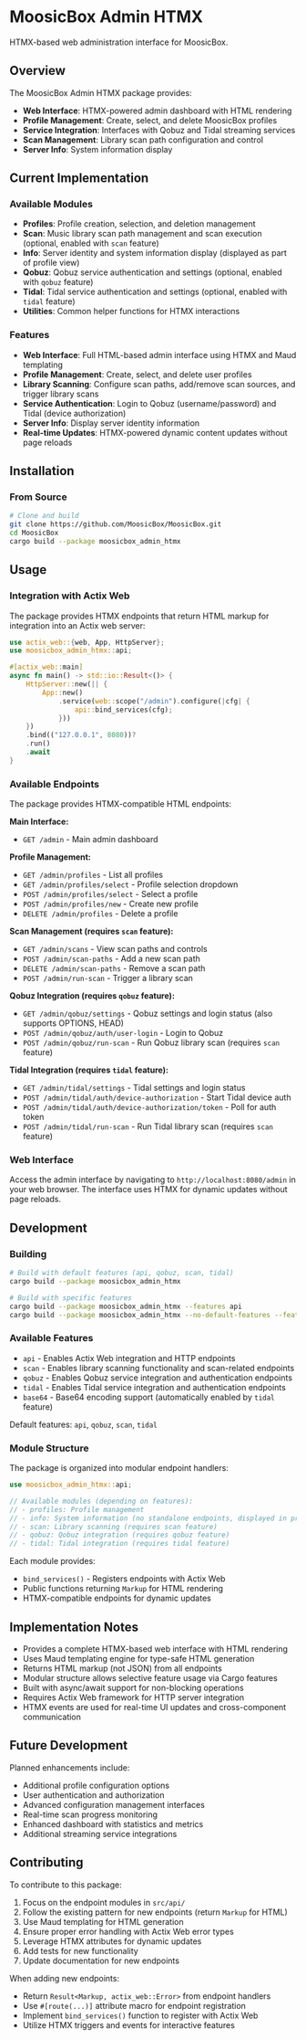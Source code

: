 # MoosicBox Admin HTMX

HTMX-based web administration interface for MoosicBox.

## Overview

The MoosicBox Admin HTMX package provides:

- **Web Interface**: HTMX-powered admin dashboard with HTML rendering
- **Profile Management**: Create, select, and delete MoosicBox profiles
- **Service Integration**: Interfaces with Qobuz and Tidal streaming services
- **Scan Management**: Library scan path configuration and control
- **Server Info**: System information display

## Current Implementation

### Available Modules

- **Profiles**: Profile creation, selection, and deletion management
- **Scan**: Music library scan path management and scan execution (optional, enabled with `scan` feature)
- **Info**: Server identity and system information display (displayed as part of profile view)
- **Qobuz**: Qobuz service authentication and settings (optional, enabled with `qobuz` feature)
- **Tidal**: Tidal service authentication and settings (optional, enabled with `tidal` feature)
- **Utilities**: Common helper functions for HTMX interactions

### Features

- **Web Interface**: Full HTML-based admin interface using HTMX and Maud templating
- **Profile Management**: Create, select, and delete user profiles
- **Library Scanning**: Configure scan paths, add/remove scan sources, and trigger library scans
- **Service Authentication**: Login to Qobuz (username/password) and Tidal (device authorization)
- **Server Info**: Display server identity information
- **Real-time Updates**: HTMX-powered dynamic content updates without page reloads

## Installation

### From Source

```bash
# Clone and build
git clone https://github.com/MoosicBox/MoosicBox.git
cd MoosicBox
cargo build --package moosicbox_admin_htmx
```

## Usage

### Integration with Actix Web

The package provides HTMX endpoints that return HTML markup for integration into an Actix web server:

```rust
use actix_web::{web, App, HttpServer};
use moosicbox_admin_htmx::api;

#[actix_web::main]
async fn main() -> std::io::Result<()> {
    HttpServer::new(|| {
        App::new()
            .service(web::scope("/admin").configure(|cfg| {
                api::bind_services(cfg);
            }))
    })
    .bind(("127.0.0.1", 8080))?
    .run()
    .await
}
```

### Available Endpoints

The package provides HTMX-compatible HTML endpoints:

**Main Interface:**

- `GET /admin` - Main admin dashboard

**Profile Management:**

- `GET /admin/profiles` - List all profiles
- `GET /admin/profiles/select` - Profile selection dropdown
- `POST /admin/profiles/select` - Select a profile
- `POST /admin/profiles/new` - Create new profile
- `DELETE /admin/profiles` - Delete a profile

**Scan Management (requires `scan` feature):**

- `GET /admin/scans` - View scan paths and controls
- `POST /admin/scan-paths` - Add a new scan path
- `DELETE /admin/scan-paths` - Remove a scan path
- `POST /admin/run-scan` - Trigger a library scan

**Qobuz Integration (requires `qobuz` feature):**

- `GET /admin/qobuz/settings` - Qobuz settings and login status (also supports OPTIONS, HEAD)
- `POST /admin/qobuz/auth/user-login` - Login to Qobuz
- `POST /admin/qobuz/run-scan` - Run Qobuz library scan (requires `scan` feature)

**Tidal Integration (requires `tidal` feature):**

- `GET /admin/tidal/settings` - Tidal settings and login status
- `POST /admin/tidal/auth/device-authorization` - Start Tidal device auth
- `POST /admin/tidal/auth/device-authorization/token` - Poll for auth token
- `POST /admin/tidal/run-scan` - Run Tidal library scan (requires `scan` feature)

### Web Interface

Access the admin interface by navigating to `http://localhost:8080/admin` in your web browser. The interface uses HTMX for dynamic updates without page reloads.

## Development

### Building

```bash
# Build with default features (api, qobuz, scan, tidal)
cargo build --package moosicbox_admin_htmx

# Build with specific features
cargo build --package moosicbox_admin_htmx --features api
cargo build --package moosicbox_admin_htmx --no-default-features --features api,scan
```

### Available Features

- `api` - Enables Actix Web integration and HTTP endpoints
- `scan` - Enables library scanning functionality and scan-related endpoints
- `qobuz` - Enables Qobuz service integration and authentication endpoints
- `tidal` - Enables Tidal service integration and authentication endpoints
- `base64` - Base64 encoding support (automatically enabled by `tidal` feature)

Default features: `api`, `qobuz`, `scan`, `tidal`

### Module Structure

The package is organized into modular endpoint handlers:

```rust
use moosicbox_admin_htmx::api;

// Available modules (depending on features):
// - profiles: Profile management
// - info: System information (no standalone endpoints, displayed in profile view)
// - scan: Library scanning (requires scan feature)
// - qobuz: Qobuz integration (requires qobuz feature)
// - tidal: Tidal integration (requires tidal feature)
```

Each module provides:

- `bind_services()` - Registers endpoints with Actix Web
- Public functions returning `Markup` for HTML rendering
- HTMX-compatible endpoints for dynamic updates

## Implementation Notes

- Provides a complete HTMX-based web interface with HTML rendering
- Uses Maud templating engine for type-safe HTML generation
- Returns HTML markup (not JSON) from all endpoints
- Modular structure allows selective feature usage via Cargo features
- Built with async/await support for non-blocking operations
- Requires Actix Web framework for HTTP server integration
- HTMX events are used for real-time UI updates and cross-component communication

## Future Development

Planned enhancements include:

- Additional profile configuration options
- User authentication and authorization
- Advanced configuration management interfaces
- Real-time scan progress monitoring
- Enhanced dashboard with statistics and metrics
- Additional streaming service integrations

## Contributing

To contribute to this package:

1. Focus on the endpoint modules in `src/api/`
2. Follow the existing pattern for new endpoints (return `Markup` for HTML)
3. Use Maud templating for HTML generation
4. Ensure proper error handling with Actix Web error types
5. Leverage HTMX attributes for dynamic updates
6. Add tests for new functionality
7. Update documentation for new endpoints

When adding new endpoints:

- Return `Result<Markup, actix_web::Error>` from endpoint handlers
- Use `#[route(...)]` attribute macro for endpoint registration
- Implement `bind_services()` function to register with Actix Web
- Utilize HTMX triggers and events for interactive features
